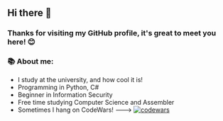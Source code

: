 ## Hi there 👋
### Thanks for visiting my GitHub profile, it's great to meet you here! 😊
### 📚 About me:
 - I study at the university, and how cool it is!
 - Programming in Python, C#
 - Beginner in Information Security
 - Free time studying Computer Science and Assembler
 - Sometimes I hang on CodeWars! ---> [![codewars](https://www.codewars.com/users/CoDSnet/badges/micro)](https://www.codewars.com/users/CoDSnet)



